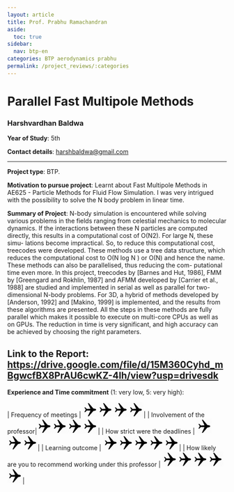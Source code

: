 ```yaml
---
layout: article
title: Prof. Prabhu Ramachandran
aside:
  toc: true
sidebar:
  nav: btp-en
categories: BTP aerodynamics prabhu
permalink: /project_reviews/:categories
---
```


# Parallel Fast Multipole Methods 
### Harshvardhan Baldwa
**Year of Study**: 5th

**Contact details**: harshbaldwa@gmail.com

---

**Project type**: BTP.

**Motivation to pursue project**: Learnt about Fast Multipole Methods in AE625 - Particle Methods for Fluid Flow Simulation. I was very intrigued with the possibility to solve the N body problem in linear time.


**Summary of Project**:
N-body simulation is encountered while solving various problems in the fields ranging from celestial mechanics to molecular dynamics. If the interactions between these N particles are computed directly, this results in a computational cost of O(N2). For large N, these simu- lations become impractical. So, to reduce this computational cost, treecodes were developed. These methods use a tree data structure, which reduces the computational cost to O(N log N ) or O(N) and hence the name. These methods can also be parallelised, thus reducing the com- putational time even more. In this project, treecodes by [Barnes and Hut, 1986], FMM by [Greengard and Rokhlin, 1987] and AFMM developed by [Carrier et al., 1988] are studied and implemented in serial as well as parallel for two-dimensional N-body problems. For 3D, a hybrid of methods developed by [Anderson, 1992] and [Makino, 1999] is implemented, and the results from these algorithms are presented. All the steps in these methods are fully parallel which makes it possible to execute on multi-core CPUs as well as on GPUs. The reduction in time is very significant, and high accuracy can be achieved by choosing the right parameters.

Link to the Report: https://drive.google.com/file/d/15M360Cyhd_mBgwcfBX8PrAU6cwKZ-4Ih/view?usp=drivesdk
---

**Experience and Time commitment** (1: very low, 5: very high):

[1]:<img src="/assets/plane3.png" width="35"/>

| Frequency of meetings	| <img src="/assets/plane3.png" width="35"/><img src="/assets/plane3.png" width="35"/><img src="/assets/plane3.png" width="35"/><img src="/assets/plane3.png" width="35"/>|
| Involvement of the professor|<img src="/assets/plane3.png" width="35"/><img src="/assets/plane3.png" width="35"/><img src="/assets/plane3.png" width="35"/><img src="/assets/plane3.png" width="35"/>|
| How strict were the deadlines	| <img src="/assets/plane3.png" width="35"/><img src="/assets/plane3.png" width="35"/><img src="/assets/plane3.png" width="35"/>|
| Learning outcome | <img src="/assets/plane3.png" width="35"/><img src="/assets/plane3.png" width="35"/><img src="/assets/plane3.png" width="35"/><img src="/assets/plane3.png" width="35"/><img src="/assets/plane3.png" width="35"/>|
| How likely are you to recommend working under this professor | <img src="/assets/plane3.png" width="35"/><img src="/assets/plane3.png" width="35"/><img src="/assets/plane3.png" width="35"/><img src="/assets/plane3.png" width="35"/><img src="/assets/plane3.png" width="35"/>|



